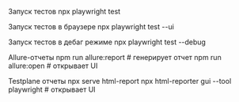 Запуск тестов
npx playwright test

Запуск тестов в браузере
npx playwright test --ui

Запуск тестов в дебаг режиме
npx playwright test --debug

Allure-отчеты
npm run allure:report         # генерирует отчет
npm run allure:open           # открывает UI

Testplane отчеты
npx serve html-report
npx html-reporter gui --tool playwright # открывает UI